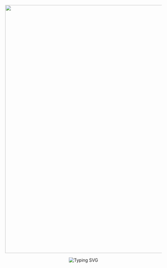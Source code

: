 <p align="center">
   <a href="https://github.com/OFC-YOVANI">
    <img src="https://i.imgur.com/fX5rxGE.jpeg" width="800"> </a>
    </p>


<div align="center">
    <img
        src="https://readme-typing-svg.herokuapp.com?font=ShadowsIntoLightsize=50&duration=5500&color=fc7b03&background=FF673200&center=true&vCenter=true&lines=Hola,+my+name +is+Ivan;Bienvenido+en+mi+GitHub"
            alt="Typing SVG"
        />
    </a>
</p>
</div>
